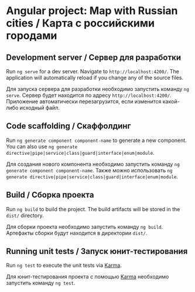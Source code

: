 # Angular project: Map with Russian cities / Карта с российскими городами

## Development server / Сервер для разработки

Run `ng serve` for a dev server. Navigate to `http://localhost:4200/`. The application will automatically reload if you
change any of the source files.

Для запуска сервера для разработки необходимо запустить команду `ng serve`. Сервер будет находится по
адресу `http://localhost:4200/`. Приложение автоматически перезагрузится, если изменится какой-либо исходный файл.

## Code scaffolding / Скаффолдинг

Run `ng generate component component-name` to generate a new component. You can also
use `ng generate directive|pipe|service|class|guard|interface|enum|module`.

Для создания нового компонента необходимо запустить команду `ng generate component component-name`. Также можно
использовать `ng generate directive|pipe|service|class|guard|interface|enum|module`.

## Build / Сборка проекта

Run `ng build` to build the project. The build artifacts will be stored in the `dist/` directory.

Для сборки проекта необходимо запустить команду `ng build`. Артефакты сборки будут находится в директории `dist/`.

## Running unit tests / Запуск юнит-тестирования

Run `ng test` to execute the unit tests via [Karma](https://karma-runner.github.io).

Для юнит-тестирования проекта с помощью [Karma](https://karma-runner.github.io) необходимо запустить команду `ng test`.
